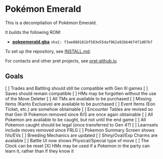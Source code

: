 # Pokémon Emerald

This is a decompilation of Pokémon Emerald.

It builds the following ROM:

* [**pokeemerald.gba**](https://datomatic.no-intro.org/index.php?page=show_record&s=23&n=1961) `sha1: f3ae088181bf583e55daf962a92bb46f4f1d07b7`

To set up the repository, see [INSTALL.md](INSTALL.md).

For contacts and other pret projects, see [pret.github.io](https://pret.github.io/).

## Goals
[ ] Trades and Battling should still be compatible with Gen III games
[ ] Saves should remain compatible
[ ] HMs may be forgotten without the use of the Move Deleter
[ ] All TMs are available to be purchased
[ ] Missing items (Kanto Exclusive) are available to be purchased
[ ] Event Items (Eon Ticket, etc.) are somehow obtainable
[ ] Encounter Tables are revised so that Gen III Pokemon removed since R/S are once again obtainable
[ ] All Pokemon are available to be caught, but not until the end game
[ ] All Pokemon caught should be legal (once transferred to Gen 4?)
[ ] Learnsets include moves removed since FRLG
[ ] Pokemon Summary Screen shows IVs/EVs
[ ] Breeding Mechanics are updated
[ ] Shiny/Oval/Exp Charms are available
[ ] Battle UI now shows Physical/Special type of move
[ ] The Clock can be reset
[X] HMs may be used if a Pokemon in the party can learn it, rather than if they know it
